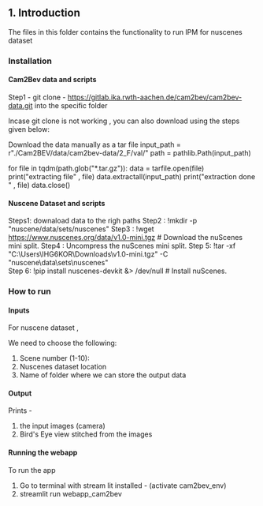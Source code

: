 ## 1. Introduction

The files in this folder contains the functionality to run IPM for nuscenes dataset

### Installation

#### Cam2Bev data and scripts

Step1 -  git clone - https://gitlab.ika.rwth-aachen.de/cam2bev/cam2bev-data.git into the specific folder

Incase git clone is not working , you can also download using the steps given below:

Download the data manually as a tar file
input_path = r"./Cam2BEV/data/cam2bev-data/2_F/val/"
path = pathlib.Path(input_path)

for file in tqdm(path.glob("*.tar.gz")):
    data = tarfile.open(file)
    print("extracting  file" , file)
data.extractall(input_path)
print("extraction done " , file)
data.close()


#### Nuscene Dataset and scripts

Steps1:  downaload data to the righ paths
Step2 : !mkdir -p "nuscene/data/sets/nuscenes" 
Step3 : !wget https://www.nuscenes.org/data/v1.0-mini.tgz  # Download the nuScenes mini split.
Step4 :  Uncompress the nuScenes mini split.
Step 5: !tar -xf "C:\Users\IHG6KOR\Downloads\v1.0-mini.tgz" -C "nuscene\data\sets\nuscenes"  
Step 6: !pip install nuscenes-devkit &> /dev/null  # Install nuScenes.


### How to run 

#### Inputs
For nuscene dataset , 

We need to choose the following:
1) Scene number (1-10):
2) Nuscenes dataset location
3) Name of folder where we can store the output data

#### Output

Prints -
1) the input images (camera)
2) Bird's Eye view stitched from the images


#### Running the webapp

To run the app
1) Go to terminal with stream lit installed - (activate cam2bev_env)
2) streamlit run webapp_cam2bev
